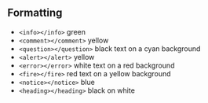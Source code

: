 
## Formatting

 * `<info></info>` green
 * `<comment></comment>` yellow
 * `<question></question>` black text on a cyan background
 * `<alert></alert>` yellow
 * `<error></error>` white text on a red background
 * `<fire></fire>` red text on a yellow background
 * `<notice></notice>` blue
 * `<heading></heading>` black on white